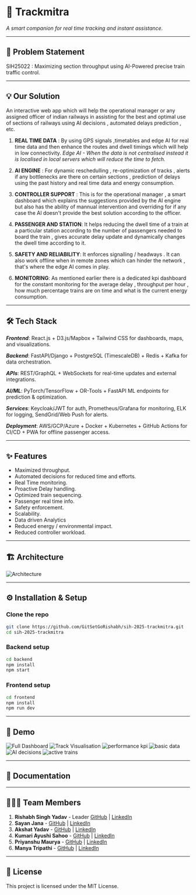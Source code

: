 # 🚀 Trackmitra
_A smart companion for real time tracking and instant assistance._

---

## 📌 Problem Statement
SIH25022 : Maximizing section throughput using AI-Powered precise train traffic control.

---

## 💡 Our Solution
An interactive web app which will help the operational manager or any assigned officer of indian railways in assisting for the best and optimal use of sections of railways using AI decisions , automated delays prediction , etc. 

1. **REAL TIME DATA** : By using GPS signals ,timetables and edge AI for real time data and then enhance the routes and dwell timings which will help in low connectivity.
_Edge AI - When the data is not centralised instead it is localised in local servers which will reduce the time to fetch._

2. **AI ENGINE** : For dynamic reschedulling , re-optimization of tracks , alerts if any bottlenecks are there on certain sections , prediction of delays using the past history and real time data and energy consumption.

3. **CONTROLLER SUPPORT** : This is for the operational manager , a smart dashboard which explains the suggestions provided by the AI engine but also has the ability of mannual intervention and overriding for if any case the AI doesn't provide the best solution according to the officer.

4. **PASSENGER AND STATION**: It helps reducing the dwell time of a train at a particular station according to the number of passengers needed to board the train , gives accurate delay update and dynamically changes the dwell time according to it.

5. **SAFETY AND RELIABILITY**: It enforces signalling / headways . It can also work offline when in remote zones which can hinder the network , that's where the edge AI comes in play.

6. **MONITORING**: As mentioned earlier there is a dedicated kpi dashboard for the constant monitoring for the average delay , throughput per hour , how much percentage trains are on time and what is the current energy consumption.


---

## 🛠️ Tech Stack  
***Frontend***: React.js + D3.js/Mapbox + Tailwind CSS for dashboards, maps, and visualizations.

***Backend***: FastAPI/Django + PostgreSQL (TimescaleDB) + Redis + Kafka for data orchestration.

***APIs***: REST/GraphQL + WebSockets for real-time updates and external integrations.

***AI/ML***: PyTorch/TensorFlow + OR-Tools + FastAPI ML endpoints for prediction & optimization.

***Services***: Keycloak/JWT for auth, Prometheus/Grafana for monitoring, ELK for logging, SendGrid/Web Push for alerts.

***Deployment***: AWS/GCP/Azure + Docker + Kubernetes + GitHub Actions for CI/CD + PWA for offline passenger access.

---

## ✨ Features
- Maximized throughput.
- Automated decisions for reduced time and efforts.
- Real Time monitoring.
- Proactive Delay handling.
- Optimized train sequencing.
- Passenger real time info.
- Safety enforcement.
- Scalability.
- Data driven Analytics
- Reduced energy / environmental impact.
- Reduced controller workload.

---

## 🏗️ Architecture 
![Architecture](assets/architecture.png)

---

## ⚙️ Installation & Setup  

### Clone the repo  
```bash
git clone https://github.com/GitSetGoRishabh/sih-2025-trackmitra.git
cd sih-2025-trackmitra
```

### Backend setup
```bash
cd backend
npm install
npm start
```

### Frontend setup
```bash
cd frontend
npm install
npm run dev
```

---

## 📱 Demo
![Full Dashboard](assets/dashboard.png) 
![Track Visualisation ](assets/trackvisualisation.jpg)
![performance kpi](assets/performancekpi.jpg) 
![basic data](assets/basicdata.jpg)
![AI decisions](assets/aidecisions.jpg)
![active trains](assets/activetrains.jpg)

---

## 📑 Documentation

---


## 👨‍👩‍👧 Team Members
1. **Rishabh Singh Yadav** - Leader [GitHub](https://github.com/GitSetGoRishabh) | [LinkedIn](https://linkedin.com/in/rishabhsinghyadav0208)
2. **Sayan Jana** - [GitHub](https://github.com/httpssayan) | [LinkedIn](https://linkedin.com/in/sayan-jana-1267b8314)
3. **Akshat Yadav** - [GitHub](https://github.com/alias-codes) | [LinkedIn](https://linkedin.com/in/akshat-yadav-240467330)
4. **Kumari Ayushi Sahoo** - [GitHub](https://github.com/ayushisahoo22) | [LinkedIn](https://linkedin.com/in/ayushi-sahoo-539652341)
5. **Priyanshu Maurya** - [GitHub](https://github.com/Priyanshu1617Maurya) | [LinkedIn](https://linkedin.com/in/priyanshu-maurya-68442833b)
6. **Manya Tripathi** - [GitHub](https://github.com/manyat00) | [LinkedIn](https://linkedin.com/in/manya-tripathi-46704a303)

---

## 📜 License
This project is licensed under the MIT License.

